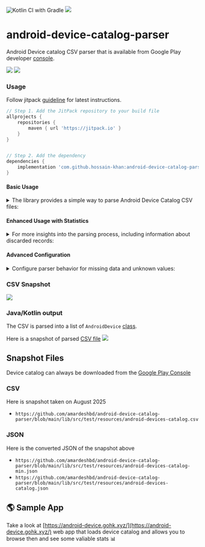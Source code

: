 ![Kotlin CI with Gradle](https://github.com/amardeshbd/android-device-catalog-parser/workflows/Kotlin%20CI%20with%20Gradle/badge.svg) [![](https://jitpack.io/v/hossain-khan/android-device-catalog-parser.svg)](https://jitpack.io/#hossain-khan/android-device-catalog-parser)


# android-device-catalog-parser
Android Device catalog CSV parser that is available from Google Play developer [console](https://play.google.com/console/about/devicecatalog/).

[![](https://user-images.githubusercontent.com/99822/99319347-5e93f800-2837-11eb-9600-779663f580e3.png)](https://play.google.com/console/about/devicecatalog/)
![](https://user-images.githubusercontent.com/99822/263503515-f5910fb5-02c1-4bef-bdc7-1328085b32d9.png)

### Usage
Follow jitpack [guideline](https://jitpack.io/#hossain-khan/android-device-catalog-parser) for latest instructions.

```groovy
// Step 1. Add the JitPack repository to your build file
allprojects {
    repositories {
        maven { url 'https://jitpack.io' }
    }
}


// Step 2. Add the dependency
dependencies {
    implementation 'com.github.hossain-khan:android-device-catalog-parser:1.10'
}
```

#### Basic Usage

<details><summary>The library provides a simple way to parse Android Device Catalog CSV files:</summary>

```kotlin
import dev.hossain.android.catalogparser.Parser
import dev.hossain.android.catalogparser.models.AndroidDevice

// Parser is now an object (no instantiation needed)
val csvContent = // Your CSV content as String

// Simple parsing - returns only successfully parsed devices
val devices: List&lt;AndroidDevice&gt; = Parser.parseDeviceCatalogData(csvContent)
println("Successfully parsed ${devices.size} devices")
```

</details>

#### Enhanced Usage with Statistics

<details>
<summary>For more insights into the parsing process, including information about discarded records:</summary>

```kotlin
import dev.hossain.android.catalogparser.Parser
import dev.hossain.android.catalogparser.models.ParseResult

val csvContent = // Your CSV content as String

// Enhanced parsing - returns detailed statistics
val result: ParseResult = Parser.parseDeviceCatalogDataWithStats(csvContent)

println("Parsing Summary:")
println("  Total rows processed: ${result.totalRows}")
println("  Successfully parsed: ${result.successfulCount}")
println("  Discarded: ${result.discardedCount}")
println("  Success rate: ${"%.2f".format(result.successRate)}%")

// Access the successfully parsed devices
val devices = result.devices

// Analyze discard reasons
if (result.discardReasons.isNotEmpty()) {
    println("\nDiscard reasons:")
    result.discardReasons.forEach { (reason, count) ->
        println("  $reason: $count")
    }
}
```

#### Example Output

When parsing a CSV with mixed valid and invalid data:

```
Parsing Summary:
  Total rows processed: 1000
  Successfully parsed: 892
  Discarded: 108
  Success rate: 89.20%

Discard reasons:
  Missing required field: Brand: 45
  Missing required field: GPU: 32
  Unknown form factor: Desktop: 18
  Missing required field: RAM (TotalMem): 13
```

</details>

#### Advanced Configuration

<details>
<summary>Configure parser behavior for missing data and unknown values:</summary>

```kotlin
import dev.hossain.android.catalogparser.Parser
import dev.hossain.android.catalogparser.ParserConfig
import dev.hossain.android.catalogparser.models.FormFactor

val csvContent = // Your CSV content as String

// Configure parser to use defaults instead of discarding rows
val config = ParserConfig.builder()
    .useDefaultsForMissingFields(true)
    .defaultStringValue("Unknown")          // Use "Unknown" for missing string fields
    .defaultIntValue(0)                     // Use 0 for missing integer fields  
    .defaultFormFactor(FormFactor.PHONE)    // Use PHONE for unknown form factors
    .build()

// Parse with configuration
val devices = Parser.parseDeviceCatalogData(csvContent, config)
val result = Parser.parseDeviceCatalogDataWithStats(csvContent, config)

println("With defaults: ${result.successfulCount} devices parsed (${result.successRate}% success)")
```

#### Configuration Options

| Option                        | Default | Description                                                                                 |
|-------------------------------|---------|---------------------------------------------------------------------------------------------|
| `useDefaultsForMissingFields` | `false` | Use default values instead of discarding rows with missing required fields                  |
| `defaultStringValue`          | `""`    | Default value for missing string fields (e.g., "Unknown", "N/A")                            |
| `defaultIntValue`             | `0`     | Default value for missing integer fields                                                    |
| `defaultFormFactor`           | `null`  | Default form factor for unknown values. If `null`, unknown form factors are still discarded |

#### Before vs After Configuration

```kotlin
// Default behavior (backward compatible)
val defaultResult = Parser.parseDeviceCatalogDataWithStats(csvContent)
// Result: 22,751 devices parsed (93.50% success rate)

// With configuration to include all data
val configResult = Parser.parseDeviceCatalogDataWithStats(csvContent, config)  
// Result: 24,332 devices parsed (100% success rate)
```

</details>

### CSV Snapshot
![](https://user-images.githubusercontent.com/99822/99319610-cf3b1480-2837-11eb-8a60-532d974c2151.png)

### Java/Kotlin output
The CSV is parsed into a list of `AndroidDevice` [class](https://github.com/amardeshbd/android-device-catalog-parser/blob/main/lib/src/main/kotlin/dev/hossain/android/catalogparser/models/AndroidDevice.kt).

Here is a snapshot of parsed [CSV file](https://github.com/amardeshbd/android-device-catalog-parser/blob/main/lib/src/test/resources/android-devices-catalog.csv)
![](https://github.com/user-attachments/assets/616aaf39-c179-4847-b965-df226b266026)


## Snapshot Files
Device catalog can always be downloaded from the [Google Play Console](https://play.google.com/console/about/devicecatalog/)

### CSV
Here is snapshot taken on August 2025
* `https://github.com/amardeshbd/android-device-catalog-parser/blob/main/lib/src/test/resources/android-devices-catalog.csv`

### JSON
Here is the converted JSON of the snapshot above

* `https://github.com/amardeshbd/android-device-catalog-parser/blob/main/lib/src/test/resources/android-devices-catalog-min.json`
* `https://github.com/amardeshbd/android-device-catalog-parser/blob/main/lib/src/test/resources/android-devices-catalog.json`

## 🌎 Sample App
Take a look at [https://android-device.gohk.xyz/](https://android-device.gohk.xyz/) web app that loads device catalog and allows you to browse then and see some valiable stats 📊
